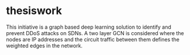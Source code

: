 # thesiswork
This initiative is a graph based deep learning solution to identify and prevent DDoS attacks on SDNs. A two layer GCN is considered where the nodes are IP addresses and the circuit traffic between them defines the weighted edges in the network.

